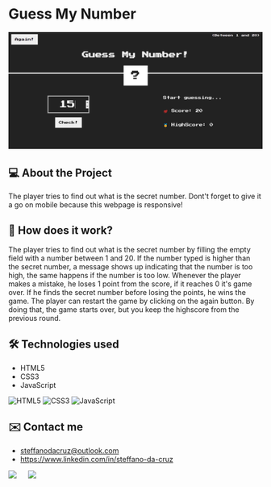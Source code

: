 # Guess My Number
![Guess my Number](/assets/images/readme-guess-my-number.png)

## 💻 About the Project
The player tries to find out what is the secret number. Dont't forget to give it a go on mobile because this webpage is responsive!

## 🤔 How does it work?
The player tries to find out what is the secret number by filling the empty field with a number between 1 and 20. If the number typed is higher than the secret number, a message shows up indicating that the number is too high, the same happens if the number is too low. Whenever the player makes a mistake, he loses 1 point from the score, if it reaches 0 it's game over. If he finds the secret number before losing the points, he wins the game. The player can restart the game by clicking on the again button. By doing that, the game starts over, but you keep the highscore from the previous round.

## 🛠 Technologies used
- HTML5
- CSS3
- JavaScript
  
![HTML5](https://img.shields.io/badge/HTML5-E34F26?style=for-the-badge&logo=html5&logoColor=white)
![CSS3](https://img.shields.io/badge/CSS3-1572B6?style=for-the-badge&logo=css3&logoColor=white)
![JavaScript](https://img.shields.io/badge/JavaScript-323330?style=for-the-badge&logo=javascript&logoColor=F7DF1E)

## ✉️ Contact me
- steffanodacruz@outlook.com
- https://www.linkedin.com/in/steffano-da-cruz
  
<a href="mailto:steffanodacruz@outlook.com"><img src="https://img.shields.io/badge/Outlook-blue?style=for-the-badge&logo=microsoftoutlook" style="margin-right: 2vw" target="_blank"></a>
<a href="https://www.linkedin.com/in/steffano-da-cruz/" target="_blank"><img src="https://img.shields.io/badge/-LinkedIn-%230077B5?style=for-the-badge&logo=linkedin&logoColor=white" style="margin-right: 2vw" target="_blank"></a>
